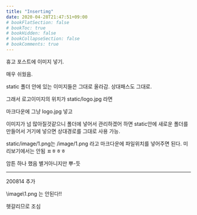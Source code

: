 ```yaml
---
title: "Insertimg"
date: 2020-04-28T21:47:51+09:00
# bookFlatSection: false
# bookToc: true
# bookHidden: false
# bookCollapseSection: false
# bookComments: true 
---
```


휴고 포스트에 이미지 넣기.

매우 쉬웠음.

static 폴더 안에 있는 이미지들은 그대로 올라감. 상대패스도 그대로.

그래서 로고이미지의 위치가 static/logo.jpg 라면

마크다운에 그냥 logo.jpg 넣고

이미지가 넘 많아질것같으니 폴더에 넣어서 관리하겠어 하면 static안에 새로운 폴더를 만들어서 거기에 넣으면 상대경로를 그대로 사용 가능.

static/image/1.png는 /image/1.png 라고 마크다운에 파일위치를 넣어주면 된다. 미리보기에서는 안됨 ㅍㅎㅎㅎ

암튼 하나 했음 별거아니지만 뿌-듯



------

200814 추가

\image\1.png 는 안된다!!

헷갈리므로 조심